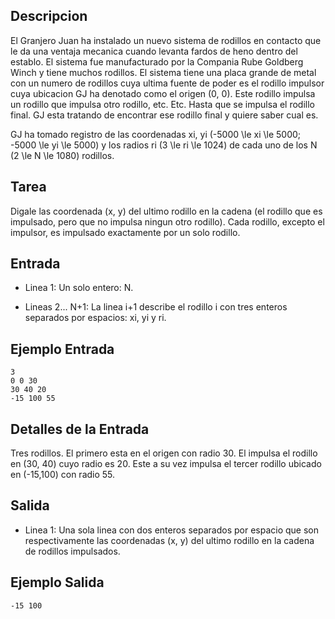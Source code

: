 ## Descripcion



El Granjero Juan ha instalado un nuevo sistema de rodillos en contacto que le da una ventaja mecanica cuando levanta fardos de heno dentro del establo. El sistema fue manufacturado por la Compania Rube Goldberg Winch y tiene muchos rodillos. El sistema tiene una placa grande de metal con un numero de rodillos cuya ultima fuente de poder es el rodillo impulsor cuya ubicacion GJ ha denotado como el origen (0, 0). Este rodillo impulsa un rodillo que impulsa otro rodillo, etc. Etc. Hasta que se impulsa el rodillo final. GJ esta tratando de encontrar ese rodillo final y quiere saber cual es.







GJ ha tomado registro de las coordenadas xi, yi (-5000 \le xi \le 5000;  -5000 \le  yi  \le 5000) y los radios ri (3 \le ri \le 1024) de cada uno de los N (2 \le N \le 1080) rodillos.



## Tarea



Digale las coordenada (x, y) del ultimo rodillo en la cadena (el rodillo que es impulsado, pero que no impulsa ningun otro rodillo). Cada rodillo, excepto el impulsor, es impulsado exactamente por un solo rodillo.



## Entrada



*   Linea 1: Un solo entero: N.



*   Lineas 2... N+1: La linea i+1 describe el rodillo i con tres enteros separados por espacios: xi,  yi y ri.



## Ejemplo Entrada



```
3
0 0 30
30 40 20
-15 100 55
```


## Detalles de la Entrada



Tres rodillos. El primero esta en el origen con radio 30. El impulsa el rodillo en (30, 40) cuyo radio es 20. Este a su vez impulsa el tercer rodillo ubicado en (-15,100) con radio 55.



## Salida



*   Linea 1: Una sola linea con dos enteros separados por espacio que son respectivamente las coordenadas (x, y) del ultimo rodillo en la cadena de rodillos impulsados.



## Ejemplo Salida



```
-15 100
```



